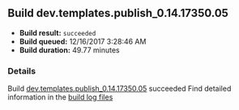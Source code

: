 ## Build dev.templates.publish_0.14.17350.05
- **Build result:** `succeeded`
- **Build queued:** 12/16/2017 3:28:46 AM
- **Build duration:** 49.77 minutes
### Details
Build [dev.templates.publish_0.14.17350.05](https://winappstudio.visualstudio.com/web/build.aspx?pcguid=a4ef43be-68ce-4195-a619-079b4d9834c2&builduri=vstfs%3a%2f%2f%2fBuild%2fBuild%2f24370) succeeded
Find detailed information in the [build log files](https://uwpctdiags.blob.core.windows.net/buildlogs/dev.templates.publish_0.14.17350.05_logs.zip)
